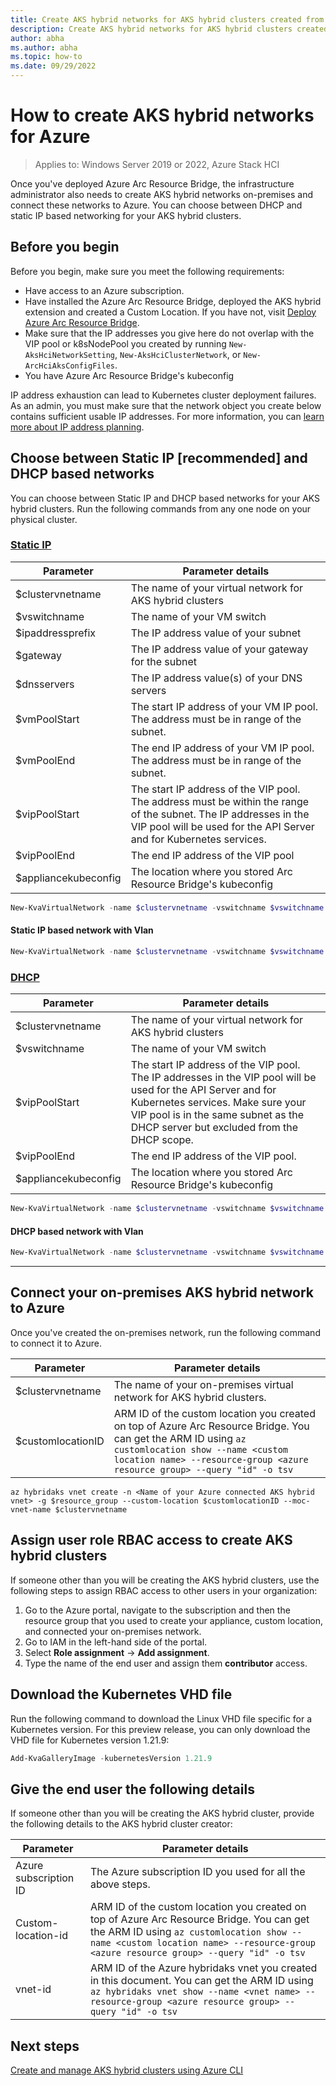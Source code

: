 ```yaml
---
title: Create AKS hybrid networks for AKS hybrid clusters created from Azure
description: Create AKS hybrid networks for AKS hybrid clusters created from Azure
author: abha
ms.author: abha
ms.topic: how-to
ms.date: 09/29/2022
---
```


# How to create AKS hybrid networks for Azure

> Applies to: Windows Server 2019 or 2022, Azure Stack HCI

Once you've deployed Azure Arc Resource Bridge, the infrastructure administrator also needs to create AKS hybrid networks on-premises and connect these networks to Azure. You can choose between DHCP and static IP based networking for your AKS hybrid clusters. 

## Before you begin
Before you begin, make sure you meet the following requirements:
- Have access to an Azure subscription.
- Have installed the Azure Arc Resource Bridge, deployed the AKS hybrid extension and created a Custom Location. If you have not, visit [Deploy Azure Arc Resource Bridge](deploy-arc-resource-bridge-windows-server.md).
- Make sure that the IP addresses you give here do not overlap with the VIP pool or k8sNodePool you created by running `New-AksHciNetworkSetting`, `New-AksHciClusterNetwork`, or `New-ArcHciAksConfigFiles`.
- You have Azure Arc Resource Bridge's kubeconfig

IP address exhaustion can lead to Kubernetes cluster deployment failures. As an admin, you must make sure that the network object you create below contains sufficient usable IP addresses. For more information, you can [learn more about IP address planning](/concepts-node-networking#minimum-ip-address-reservations-for-an-aks-on-azure-stack-hci-deployment).

## Choose between Static IP [recommended] and DHCP based networks

You can choose between Static IP and DHCP based networks for your AKS hybrid clusters. Run the following commands from any one node on your physical cluster.

### [Static IP](#tab/staticip)

| Parameter  |  Parameter details |
| -----------| ------------ |
| $clustervnetname | The name of your virtual network for AKS hybrid clusters |
| $vswitchname | The name of your VM switch |
| $ipaddressprefix | The IP address value of your subnet |
| $gateway | The IP address value of your gateway for the subnet |
| $dnsservers | The IP address value(s) of your DNS servers |
| $vmPoolStart | The start IP address of your VM IP pool. The address must be in range of the subnet. |
| $vmPoolEnd | The end IP address of your VM IP pool. The address must be in range of the subnet. |
| $vipPoolStart | The start IP address of the VIP pool. The address must be within the range of the subnet. The IP addresses in the VIP pool will be used for the API Server and for Kubernetes services. |
| $vipPoolEnd | The end IP address of the VIP pool |
| $appliancekubeconfig | The location where you stored Arc Resource Bridge's kubeconfig |

```powershell
New-KvaVirtualNetwork -name $clustervnetname -vswitchname $vswitchname -ipaddressprefix $ipaddressprefix -gateway $gateway -dnsservers $dnsServers -vippoolstart $vipPoolStart -vippoolend $vipPoolEnd -k8snodeippoolstart $vmPoolStart -k8snodeippoolend $vmPoolEnd -kubeconfig $appliancekubeconfig
```

#### Static IP based network with Vlan

```powershell
New-KvaVirtualNetwork -name $clustervnetname -vswitchname $vswitchname -ipaddressprefix $ipaddressprefix -gateway $gateway -dnsservers $dnsServers -vippoolstart $vipPoolStart -vippoolend $vipPoolEnd -k8snodeippoolstart $vmPoolStart -k8snodeippoolend $vmPoolEnd -kubeconfig $appliancekubeconfig -vlanID $vlanid
```

### [DHCP](#tab/dhcp)

| Parameter  |  Parameter details |
| -----------| ------------ |
| $clustervnetname | The name of your virtual network for AKS hybrid clusters |
| $vswitchname | The name of your VM switch |
| $vipPoolStart | The start IP address of the VIP pool. The IP addresses in the VIP pool will be used for the API Server and for Kubernetes services. Make sure your VIP pool is in the same subnet as the DHCP server but excluded from the DHCP scope. |
| $vipPoolEnd | The end IP address of the VIP pool. |
| $appliancekubeconfig | The location where you stored Arc Resource Bridge's kubeconfig |

```powershell
New-KvaVirtualNetwork -name $clustervnetname -vswitchname $vswitchname -vippoolstart $vipPoolStart -vippoolend $vipPoolEnd -kubeconfig $appliancekubeconfig
```

#### DHCP based network with Vlan

```powershell
New-KvaVirtualNetwork -name $clustervnetname -vswitchname $vswitchname -vippoolstart $vipPoolStart -vippoolend $vipPoolEnd -kubeconfig $appliancekubeconfig -vlanid $vlanid
```
---

## Connect your on-premises AKS hybrid network to Azure 

Once you've created the on-premises network, run the following command to connect it to Azure.

| Parameter  |  Parameter details |
| -----------| ------------ |
| $clustervnetname | The name of your on-premises virtual network for AKS hybrid clusters. |
| $customlocationID  | ARM ID of the custom location you created on top of Azure Arc Resource Bridge. You can get the ARM ID using `az customlocation show --name <custom location name> --resource-group <azure resource group> --query "id" -o tsv`

```azurecli
az hybridaks vnet create -n <Name of your Azure connected AKS hybrid vnet> -g $resource_group --custom-location $customlocationID --moc-vnet-name $clustervnetname
```

## Assign user role RBAC access to create AKS hybrid clusters

If someone other than you will be creating the AKS hybrid clusters, use the following steps to assign RBAC access to other users in your organization:

1. Go to the Azure portal, navigate to the subscription and then the resource group that you used to create your appliance, custom location, and connected your on-premises network.
2. Go to IAM in the left-hand side of the portal.
3. Select **Role assignment** -> **Add assignment**.
4. Type the name of the end user and assign them **contributor** access.


## Download the Kubernetes VHD file

Run the following command to download the Linux VHD file specific for a Kubernetes version. For this preview release, you can only download the VHD file for Kubernetes version 1.21.9:

```powershell
Add-KvaGalleryImage -kubernetesVersion 1.21.9
```

## Give the end user the following details

If someone other than you will be creating the AKS hybrid cluster, provide the following details to the AKS hybrid cluster creator:

| Parameter |  Parameter details |
| --------- | ------------------|
| Azure subscription ID | The Azure subscription ID you used for all the above steps.
| Custom-location-id  | ARM ID of the custom location you created on top of Azure Arc Resource Bridge. You can get the ARM ID using `az customlocation show --name <custom location name> --resource-group <azure resource group> --query "id" -o tsv`
| vnet-id | ARM ID of the Azure hybridaks vnet you created in this document. You can get the ARM ID using `az hybridaks vnet show --name <vnet name> --resource-group <azure resource group> --query "id" -o tsv` |

## Next steps

[Create and manage AKS hybrid clusters using Azure CLI](create-aks-hybrid-preview-cli.md)
